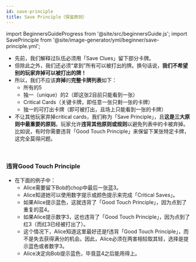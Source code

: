 ```yaml
---
id: save-principle
title: Save Principle（保留原则）
---
```


import BeginnersGuideProgress from '@site/src/beginnersGuide.js';
import SavePrinciple from '@site/image-generator/yml/beginner/save-principle.yml';

<BeginnersGuideProgress id="save-principle" />

- 先前，我们解释过队伍必须用「Save Clues」留下部分卡牌。
- 但除此之外，我们还必须“拿到”所有可以被打出的牌。换句话说，**我们不希望别的玩家弃掉可以被打出的牌！**
- 所以，我们不应该**弃掉**的**完整卡牌列表**如下：
  - 所有的5
  - 独一（unique）的2（即这张2目前只能看到一张）
  - Critical Cards（关键卡牌，即任意一张只剩一张的卡牌）
  - 独一的可打出卡牌（即可被打出，且场上只能看到一张的卡牌）
- 不让其他玩家弃掉critical cards，我们称为「Save Principle」，且**这是三大原则中最重要的原则**。玩家允许**违背其他原则或规则**以避免列表中的卡被弃掉。比如说，有时你需要违背「Good Touch Principle」来保留下某张特定卡牌，这完全莫得问题。

<br />

### 违背Good Touch Principle

- 在下面的例子中：
  - Alice需要留下Bob的chop中最后一张蓝3。
  - Alice知道她可以使用数字提示或颜色提示来完成「Critical Saves」。
  - 如果Alice提示蓝色，这就违背了「Good Touch Principle」，因为点到了重复的蓝4。
  - 如果Alice提示数字3，这也违背了「Good Touch Principle」，因为点到了红3（而红3已经被打出了）。
  - 这个情况下，Alice知道这里最好还是f违背「Good Touch Principle」，而不是失去获得满分的机会。因此，Alice必须在两害相较取其轻，选择是提示蓝色或者数字3。
  - Alice决定向Bob提示蓝色，毕竟蓝4之后能用得上。

<SavePrinciple />
